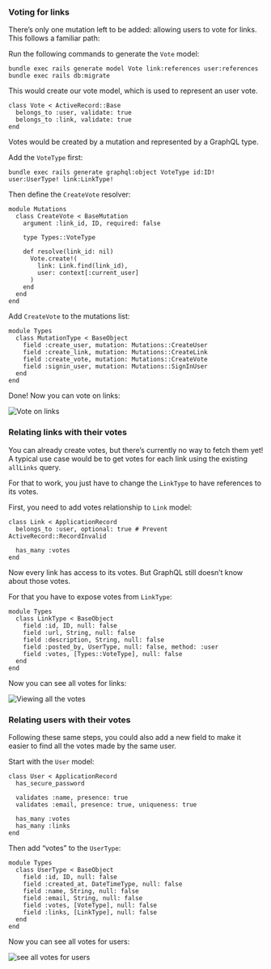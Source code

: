 ### Voting for links

There’s only one mutation left to be added: allowing users to vote for links. This follows a familiar path:

Run the following commands to generate the `Vote` model:

    bundle exec rails generate model Vote link:references user:references
    bundle exec rails db:migrate

This would create our vote model, which is used to represent an user vote.

    class Vote < ActiveRecord::Base
      belongs_to :user, validate: true
      belongs_to :link, validate: true
    end

Votes would be created by a mutation and represented by a GraphQL type.

Add the `VoteType` first:

    bundle exec rails generate graphql:object VoteType id:ID! user:UserType! link:LinkType!

Then define the `CreateVote` resolver:

    module Mutations
      class CreateVote < BaseMutation
        argument :link_id, ID, required: false

        type Types::VoteType

        def resolve(link_id: nil)
          Vote.create!(
            link: Link.find(link_id),
            user: context[:current_user]
          )
        end
      end
    end

Add `CreateVote` to the mutations list:

    module Types
      class MutationType < BaseObject
        field :create_user, mutation: Mutations::CreateUser
        field :create_link, mutation: Mutations::CreateLink
        field :create_vote, mutation: Mutations::CreateVote
        field :signin_user, mutation: Mutations::SignInUser
      end
    end

Done! Now you can vote on links:

![Vote on links](http://i.imgur.com/gHIj7ZW.png)

### Relating links with their votes

You can already create votes, but there’s currently no way to fetch them yet! A typical use case would be to get votes for each link using the existing `allLinks` query.

For that to work, you just have to change the `LinkType` to have references to its votes.

First, you need to add votes relationship to `Link` model:

    class Link < ApplicationRecord
      belongs_to :user, optional: true # Prevent ActiveRecord::RecordInvalid

      has_many :votes
    end

Now every link has access to its votes. But GraphQL still doesn’t know about those votes.

For that you have to expose votes from `LinkType`:

    module Types
      class LinkType < BaseObject
        field :id, ID, null: false
        field :url, String, null: false
        field :description, String, null: false
        field :posted_by, UserType, null: false, method: :user
        field :votes, [Types::VoteType], null: false
      end
    end

Now you can see all votes for links:

![Viewing all the votes](http://i.imgur.com/ZqezkWV.png)

### Relating users with their votes

Following these same steps, you could also add a new field to make it easier to find all the votes made by the same user.

Start with the `User` model:

    class User < ApplicationRecord
      has_secure_password

      validates :name, presence: true
      validates :email, presence: true, uniqueness: true

      has_many :votes
      has_many :links
    end

Then add “votes” to the `UserType`:

    module Types
      class UserType < BaseObject
        field :id, ID, null: false
        field :created_at, DateTimeType, null: false
        field :name, String, null: false
        field :email, String, null: false
        field :votes, [VoteType], null: false
        field :links, [LinkType], null: false
      end
    end

Now you can see all votes for users:

![see all votes for users](http://i.imgur.com/Dhsy92u.png)
